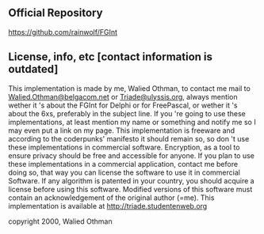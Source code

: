  Official Repository
 ------------------
 https://github.com/rainwolf/FGInt


 License, info, etc [contact information is outdated]
 ------------------

This implementation is made by me, Walied Othman, to contact me
mail to Walied.Othman@belgacom.net or Triade@ulyssis.org,
always mention wether it 's about the FGInt for Delphi or for
FreePascal, or wether it 's about the 6xs, preferably in the subject line.
If you 're going to use these implementations, at least mention my
name or something and notify me so I may even put a link on my page.
This implementation is freeware and according to the coderpunks'
manifesto it should remain so, so don 't use these implementations
in commercial software.  Encryption, as a tool to ensure privacy
should be free and accessible for anyone.  If you plan to use these
implementations in a commercial application, contact me before
doing so, that way you can license the software to use it in commercial
Software.  If any algorithm is patented in your country, you should
acquire a license before using this software.  Modified versions of this
software must contain an acknowledgement of the original author (=me).
This implementation is available at
http://triade.studentenweb.org

copyright 2000, Walied Othman
